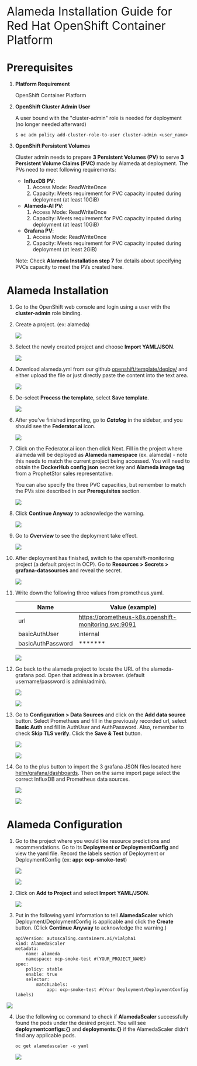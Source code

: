 <P style="font-size:24pt; bold">Alameda Installation Guide for Red Hat OpenShift Container Platform</p>

# Prerequisites
1. **Platform Requirement**

   OpenShift Container Platform

2. **OpenShift Cluster Admin User**

   A user bound with the "cluster-admin" role is needed for deployment (no longer needed afterward)
   ```
   $ oc adm policy add-cluster-role-to-user cluster-admin <user_name>
   ```

3. **OpenShift Persistent Volumes**

   Cluster admin needs to prepare **3 Persistent Volumes (PV)** to serve **3 Persistent Volume Claims (PVC)** made by Alameda at deployment. The PVs need to meet following requirements:

   * **InfluxDB PV**:
	  1. Access Mode: ReadWriteOnce
	  2. Capacity: Meets requirement for PVC capacity inputed during deployment (at least 10GiB)
   * **Alameda-AI PV**:
	  1. Access Mode: ReadWriteOnce
	  2. Capacity: Meets requirement for PVC capacity inputed during deployment (at least 10GiB)
   * **Grafana PV**:
	  1. Access Mode: ReadWriteOnce
	  2. Capacity: Meets requirement for PVC capacity inputed during deployment (at least 2GiB)

   Note: Check **Alameda Installation step 7** for details about specifying PVCs capacity to meet the PVs created here.
# Alameda Installation

1. Go to the OpenShift web console and login using a user with the **cluster-admin** role binding.

2. Create a project. (ex: alameda)
	
	![](./img/openshift_guide/1.png)
	
3. Select the newly created project and choose **Import YAML/JSON**.
	
	![](./img/openshift_guide/2.png)
	
4. Download alameda.yml from our github [openshift/template/deploy/](../openshift/template/deploy/) and either upload the file or just directly paste the content into the text area.

	![](./img/openshift_guide/3.png)
	
5. De-select **Process the template**, select **Save template**.
	
	![](./img/openshift_guide/4.png)
	
6. After you've finished importing, go to ***Catalog*** in the sidebar, and you should see the **Federator.ai** icon.
	
	![](./img/openshift_guide/5.png)
	
7. Click on the Federator.ai icon then click Next. Fill in the project where alameda will be deployed as **Alameda namespace** (ex. alameda) - note this needs to match the current project being accessed. You will need to obtain the **DockerHub config json** secret key and **Alameda image tag** from a ProphetStor sales representative. 

   You can also specify the three PVC capacities, but remember to match the PVs size described in our **Prerequisites** section.
	
	![](./img/openshift_guide/6.png)
	
8. Click **Continue Anyway** to acknowledge the warning.
	
	![](./img/openshift_guide/7.png)
	
9. Go to ***Overview*** to see the deployment take effect.
	
	![](./img/openshift_guide/8.png)
	
10. After deployment has finished, switch to the openshift-monitoring project (a default project in OCP). Go to **Resources > Secrets > grafana-datasources** and reveal the secret.
	
	![](./img/openshift_guide/9.png)
	
11. Write down the following three values from prometheus.yaml.

	| Name | Value (example)|
	| --- | --- |
	| url | https://prometheus-k8s.openshift-monitoring.svc:9091 |
	| basicAuthUser | internal |
	| basicAuthPassword | ******* |
	
	![](./img/openshift_guide/10.png)
	
12. Go back to the alameda project to locate the URL of the alameda-grafana pod. Open that address in a browser. (default username/password is admin/admin).
	
	![](./img/openshift_guide/11.png)
	
	![](./img/openshift_guide/12.png)
	
13. Go to **Configuration > Data Sources** and click on the **Add data source** button. Select Promethues and fill in the previously recorded url, select **Basic Auth** and fill in AuthUser and AuthPassword. Also, remember to check **Skip TLS verify**. Click the **Save & Test** button.
	
	![](./img/openshift_guide/13.png)
	
	![](./img/openshift_guide/14.png)
	
14. Go to the plus button to import the 3 grafana JSON files located here [helm/grafana/dashboards](../helm/grafana/dashboards/). Then on the same import page select the correct InfluxDB and Prometheus data sources.

	![](./img/openshift_guide/15.png)

	![](./img/openshift_guide/15-1.png)

# Alameda Configuration

1. Go to the project where you would like resource predictions and recommendations. Go to its **Deployment or DeploymentConfig** and view the yaml file. Record the labels section of Deployment or DeploymentConfig (ex: **app: ocp-smoke-test**) 
	
	![](./img/openshift_guide/16.png)
	
	![](./img/openshift_guide/17.png)
	
2. Click on **Add to Project** and select **Import YAML/JSON**.
	
	![](./img/openshift_guide/18.png)
	
3. Put in the following yaml information to tell **AlamedaScaler** which Deployment/DeploymentConfig is applicable and click the **Create** button. (Click **Continue Anyway** to acknowledge the warning.)

	```
	apiVersion: autoscaling.containers.ai/v1alpha1
	kind: AlamedaScaler
	metadata:
	    name: alameda
	    namespace: ocp-smoke-test #(YOUR_PROJECT_NAME)
	spec:
	    policy: stable
	    enable: true
	    selector:
	        matchLabels:
	            app: ocp-smoke-test #(Your Deployment/DeploymentConfig labels)
	```
![](./img/openshift_guide/19.png)

4. Use the following oc command to check if **AlamedaScaler** successfully found the pods under the desired project. You will see **deploymentconfigs:{}** and **deployments:{}** if the AlamedaScaler didn't find any applicable pods.

	```
	oc get alamedascaler -o yaml
	```
	
	![](./img/openshift_guide/20.png)
	
